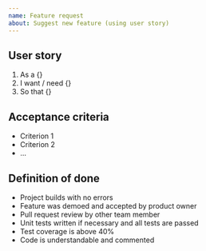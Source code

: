 ```yaml
---
name: Feature request
about: Suggest new feature (using user story)
---
```


## User story
1. As a {}
2. I want / need {}
3. So that {}

## Acceptance criteria
* Criterion 1
* Criterion 2
* ...

## Definition of done
* Project builds with no errors
* Feature was demoed and accepted by product owner
* Pull request review by other team member
* Unit tests written if necessary and all tests are passed
* Test coverage is above 40%
* Code is understandable and commented
